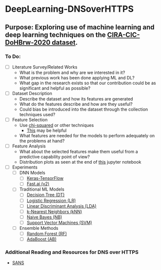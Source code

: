 # DeepLearning-DNSoverHTTPS  
## Purpose: Exploring use of machine learning and deep learning techniques on the [CIRA-CIC-DoHBrw-2020 dataset](https://www.unb.ca/cic/datasets/dohbrw-2020.html).  

### To Do:
- [ ] Literature Survey/Related Works
  - What is the problem and why are we interested in it?  
  - What previous work has been done applying ML and DL?
  - What gap in the research exists so that our contribution could be as significant and helpful as possible?
- [ ] Dataset Description
  - Describe the dataset and how its features are generated
  - What do the features describe and how are they useful?
  - Could bias be introduced into the dataset through the collection techniques used?
- [ ] Feature Selection
  - Use [chi-squared](https://scikit-learn.org/stable/modules/generated/sklearn.feature_selection.chi2.html) or other techniques
    - [This](https://towardsdatascience.com/chi-square-test-for-feature-selection-in-machine-learning-206b1f0b8223) may be helpful
  - What features are needed for the models to perform adequately on the problems at hand?
- [ ] Feature Analysis
  - What about the selected features make them useful from a predictive capability point of view?
  - Distribution plots as seen at the end of [this](https://github.com/rambasnet/DeepLearningMaliciousURLs/blob/master/feature%20analysis.ipynb) jupyter notebook
- [ ] Experiments  
  - [ ] DNN Models
    - [ ] [Keras-TensorFlow](https://keras.io/)
    - [ ] [Fast.ai (v2)](https://docs.fast.ai/quick_start.html)
  - [ ] Traditional ML Models
    - [ ] [Decision Tree (DT)](https://scikit-learn.org/stable/modules/generated/sklearn.tree.DecisionTreeClassifier.html)
    - [ ] [Logistic Regression (LR)](https://scikit-learn.org/stable/modules/generated/sklearn.linear_model.LinearRegression.html)
    - [ ] [Linear Discriminant Analysis (LDA)](https://scikit-learn.org/stable/modules/generated/sklearn.discriminant_analysis.LinearDiscriminantAnalysis.html)
    - [ ] [k-Nearest Neighbors (kNN)](https://scikit-learn.org/stable/modules/generated/sklearn.neighbors.KNeighborsClassifier.html)
    - [ ] [Naive Bayes (NB)](https://scikit-learn.org/stable/modules/generated/sklearn.naive_bayes.GaussianNB.html)
    - [ ] [Support Vector Machines (SVM)](https://scikit-learn.org/stable/modules/generated/sklearn.svm.SVC.html)
  - [ ] Ensemble Methods
    - [ ] [Random Forest (RF)](https://scikit-learn.org/stable/modules/generated/sklearn.ensemble.RandomForestClassifier.html)
    - [ ] [AdaBoost (AB)](https://scikit-learn.org/stable/modules/generated/sklearn.ensemble.AdaBoostClassifier.html)

### Additional Reading and Resources for DNS over HTTPS
 - [SANS](https://www.sans.org/reading-room/whitepapers/dns/paper/39160)
 
